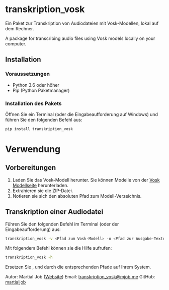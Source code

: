 # transkription_vosk

Ein Paket zur Transkription von Audiodateien mit Vosk-Modellen, lokal auf dem Rechner.

A package for transcribing audio files using Vosk models locally on your computer.

## Installation

### Voraussetzungen

- Python 3.6 oder höher
- Pip (Python Paketmanager)

### Installation des Pakets

Öffnen Sie ein Terminal (oder die Eingabeaufforderung auf Windows) und führen Sie den folgenden Befehl aus:

```sh
pip install transkription_vosk
```

# Verwendung

## Vorbereitungen

1. Laden Sie das Vosk-Modell herunter. Sie können Modelle von der [Vosk Modellseite](https://alphacephei.com/vosk/models) herunterladen.
2. Extrahieren sie die ZIP-Datei.
3. Notieren sie sich den absoluten Pfad zum Modell-Verzeichnis.

## Transkription einer Audiodatei

Führen Sie den folgenden Befehl im Terminal (oder der Eingabeaufforderung) aus:

```sh
transkription_vosk -v <Pfad zum Vosk-Modell> -o <Pfad zur Ausgabe-Textdatei> -i <Pfad zur Audiodatei>
```

Mit folgendem Befehl können sie die Hilfe aufrufen:
```sh
transkription_vosk -h
```

Ersetzen Sie <Pfad zum Vosk-Modell>, <Pfad zur Audiodatei> und <Pfad zur Ausgabe-Textdatei> durch die entsprechenden Pfade auf Ihrem System.

Autor: Martial Job ([Website](https://mjob.me))
Email: [transkription_vosk@mjob.me](mailto:transkription_vosk@mjob.me)
GitHub: [martialjob](https://github.com/martialjob)